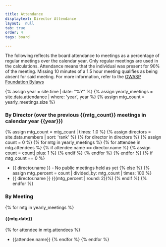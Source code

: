 ```yaml
---

title: Attendance
displaytext: Director Attendance
layout:  null
tab: true
order: 4
tags: board

---
```


The following reflects the board attendance to meetings as a percentage of regular meetings over the calendar year.  Only regular meetings are used in the calculations.  Attendance means that the individual was present for 90% of the meeting.  Missing 10 minutes of a 1.5 hour meeting qualifies as being absent for said meeting.  For more information, refer to the [OWASP Foundation Bylaws](/www-policy/legal/bylaws)

{% assign year = site.time | date: "%Y" %}
{% assign yearly_meetings = site.data.attendance | where: 'year', year %}
{% assign mtg_count = yearly_meetings.size %}
### By Director (over the previous {{mtg_count}} meetings in calendar year {{year}})
{% assign mtg_count = mtg_count | times: 1.0 %}
{% assign directors = site.data.members | sort: 'rank' %}
{% for director in directors %}
{% assign count = 0 %}
{% for mtg in yearly_meetings %}
{% for attendee in mtg.attendees %}
{% if attendee.name == director.name %}
{% assign count = count| plus: 1 %}
{% endif %}
{% endfor %}
{% endfor %}
{% if mtg_count == 0 %}
- {{ director.name }} - No public meetings held as yet
{% else %}
    {% assign mtg_percent = count | divided_by: mtg_count | times: 100 %}
- {{ director.name }} ({{mtg_percent | round: 2}}%)
{% endif %}
{% endfor %}


### By Meeting
{% for mtg in yearly_meetings %}

#### {{mtg.date}}
{% for attendee in mtg.attendees %}
* {{attendee.name}}
{% endfor %}
{% endfor %}